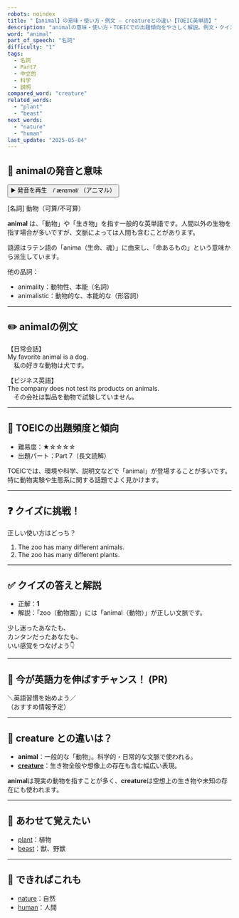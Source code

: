 ```yaml
---
robots: noindex
title: "【animal】の意味・使い方・例文 ― creatureとの違い【TOEIC英単語】"
description: "animalの意味・使い方・TOEICでの出題傾向をやさしく解説。例文・クイズ付きでcreatureとの違いもわかりやすく学べます。"
word: "animal"
part_of_speech: "名詞"
difficulty: "1"
tags:
  - 名詞
  - Part7
  - 中立的
  - 科学
  - 説明
compared_word: "creature"
related_words:
  - "plant"
  - "beast"
next_words:
  - "nature"
  - "human"
last_update: "2025-05-04"
---
```


## 🔰 animalの発音と意味

<button class="play-audio" onclick="playTTS('animal')">
  <span class="play-audio-main">
    ▶️ 発音を再生　/ˈænɪməl/
  </span>
  <span class="play-audio-sub">
    （アニマル）
  </span>
</button>

[名詞] 動物（可算/不可算）

**animal** は、「動物」や「生き物」を指す一般的な英単語です。人間以外の生物を指す場合が多いですが、文脈によっては人間も含むことがあります。

語源はラテン語の「anima（生命、魂）」に由来し、「命あるもの」という意味から派生しています。

他の品詞：  
- animality：動物性、本能（名詞）
- animalistic：動物的な、本能的な（形容詞）

---

## ✏️ animalの例文

【日常会話】  
My favorite animal is a dog.  
　私の好きな動物は犬です。

【ビジネス英語】  
The company does not test its products on animals.  
　その会社は製品を動物で試験していません。

---

## 🎯 TOEICの出題頻度と傾向

- 難易度：★☆☆☆☆
- 出題パート：Part 7（長文読解）

TOEICでは、環境や科学、説明文などで「animal」が登場することが多いです。特に動物実験や生態系に関する話題でよく見かけます。

---

## ❓ クイズに挑戦！

正しい使い方はどっち？

1. The zoo has many different animals.  
2. The zoo has many different plants.

---

## ✅ クイズの答えと解説

- 正解：**1**
- 解説：「zoo（動物園）」には「animal（動物）」が正しい文脈です。

少し迷ったあなたも、  
カンタンだったあなたも、  
いい感覚をつなげよう👇️

---

## 🚀 今が英語力を伸ばすチャンス！ (PR)

<div class="info-center">
＼英語習慣を始めよう／<br>  
（おすすめ情報予定）
</div>

---

## 🤔  creature との違いは？

- **animal**：一般的な「動物」。科学的・日常的な文脈で使われる。
- **[creature](/creature)**：生き物全般や想像上の存在も含む幅広い表現。

**animal**は現実の動物を指すことが多く、**creature**は空想上の生き物や未知の存在にも使われます。

---

## 🧩 あわせて覚えたい

- [plant](/plant)：植物
- [beast](/beast)：獣、野獣

---

## 📖 できればこれも

- [nature](/nature)：自然
- [human](/human)：人間

<!-- cvid: aid21_bid13 -->
